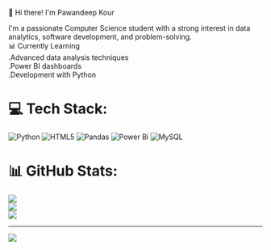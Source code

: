 👋 Hi there! I'm Pawandeep Kour

I'm a passionate Computer Science student with a strong interest in data analytics, software development, and problem-solving. <br/>
📊 Currently Learning<br/>
 .Advanced data analysis techniques<br/>
 .Power BI dashboards<br/>
 .Development with Python <br/>
 

# 💻 Tech Stack:
![Python](https://img.shields.io/badge/python-3670A0?style=for-the-badge&logo=python&logoColor=ffdd54) ![HTML5](https://img.shields.io/badge/html5-%23E34F26.svg?style=for-the-badge&logo=html5&logoColor=white) ![Pandas](https://img.shields.io/badge/pandas-%23150458.svg?style=for-the-badge&logo=pandas&logoColor=white) ![Power Bi](https://img.shields.io/badge/power_bi-F2C811?style=for-the-badge&logo=powerbi&logoColor=black) ![MySQL](https://img.shields.io/badge/mysql-4479A1.svg?style=for-the-badge&logo=mysql&logoColor=white)
# 📊 GitHub Stats:
![](https://github-readme-stats.vercel.app/api?username=pawandeep03&theme=dark&hide_border=false&include_all_commits=false&count_private=false)<br/>
![](https://nirzak-streak-stats.vercel.app/?user=pawandeep03&theme=dark&hide_border=false)<br/>
![](https://github-readme-stats.vercel.app/api/top-langs/?username=pawandeep03&theme=dark&hide_border=false&include_all_commits=false&count_private=false&layout=compact)

---
[![](https://visitcount.itsvg.in/api?id=pawandeep03&icon=0&color=0)](https://visitcount.itsvg.in)

<!-- Proudly created with GPRM ( https://gprm.itsvg.in ) -->

